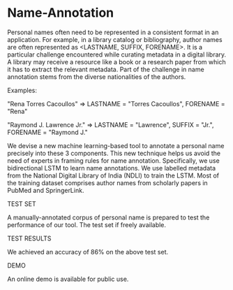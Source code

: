 # Name-Annotation

Personal names often need to be represented in a consistent format in an application. For example, in a library catalog or bibliography, author names are often represented as <LASTNAME, SUFFIX, FORENAME>. It is a particular challenge encountered while curating metadata in a digital library. A library may receive a resource like a book or a research paper from which it has to extract the relevant metadata. Part of the challenge in name annotation stems from the diverse nationalities of the authors. 

Examples: 

"Rena Torres Cacoullos"   => LASTNAME = "Torres Cacoullos", FORENAME = "Rena"

"Raymond J. Lawrence Jr." => LASTNAME = "Lawrence", SUFFIX = "Jr.", FORENAME = "Raymond J."


We devise a new machine learning-based tool to annotate a personal name precisely into these 3 components. This new technique helps us avoid the need of experts in framing rules for name annotation. Specifically, we use bidirectional LSTM to learn name annotations.
We use labelled metadata from the National Digital Library of India (NDLI) to train the LSTM. Most of the training dataset comprises author names from scholarly papers in PubMed and SpringerLink.


TEST SET

A manually-annotated corpus of personal name is prepared to test the performance of our tool. The test set if freely available.


TEST RESULTS

We achieved an accuracy of 86\% on the above test set.


DEMO

An online demo is available for public use.

